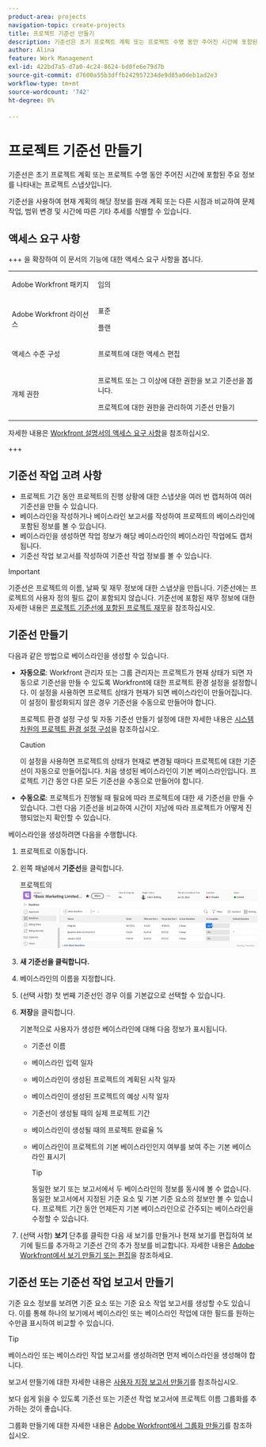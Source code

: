 ```yaml
---
product-area: projects
navigation-topic: create-projects
title: 프로젝트 기준선 만들기
description: 기준선은 초기 프로젝트 계획 또는 프로젝트 수명 동안 주어진 시간에 포함된 주요 정보를 나타내는 프로젝트 스냅샷입니다.
author: Alina
feature: Work Management
exl-id: 422bd7a5-d7a0-4c24-8624-bd0fe6e79d7b
source-git-commit: d7600a55b3dffb242957234de9d85a0deb1ad2e3
workflow-type: tm+mt
source-wordcount: '742'
ht-degree: 0%

---
```


# 프로젝트 기준선 만들기

<!-- Audited: 08/2025 -->

기준선은 초기 프로젝트 계획 또는 프로젝트 수명 동안 주어진 시간에 포함된 주요 정보를 나타내는 프로젝트 스냅샷입니다.

기준선을 사용하여 현재 계획의 해당 정보를 원래 계획 또는 다른 시점과 비교하여 문제 작업, 범위 변경 및 시간에 따른 기타 추세를 식별할 수 있습니다.

## 액세스 요구 사항

+++ 을 확장하여 이 문서의 기능에 대한 액세스 요구 사항을 봅니다.

<table style="table-layout:auto"> 
 <col> 
 <col> 
 <tbody> 
  <tr> 
   <td role="rowheader">Adobe Workfront 패키지</td> 
   <td> <p>임의</p> </td> 
  </tr> 
  <tr> 
   <td role="rowheader">Adobe Workfront 라이선스</td> 
    <td><p>표준</p>
        <p>플랜</p> </td> 
  </tr> 
  <tr> 
   <td role="rowheader">액세스 수준 구성</td> 
   <td> <p>프로젝트에 대한 액세스 편집</p> </td> 
  </tr> 
  <tr> 
   <td role="rowheader">개체 권한</td> 
   <td> <p>프로젝트 또는 그 이상에 대한 권한을 보고 기준선을 봅니다.</p> <p>프로젝트에 대한 권한을 관리하여 기준선 만들기</p> </td> 
  </tr> 
 </tbody> 
</table>

자세한 내용은 [Workfront 설명서의 액세스 요구 사항](/help/quicksilver/administration-and-setup/add-users/access-levels-and-object-permissions/access-level-requirements-in-documentation.md)을 참조하십시오.

+++

<!--Old:

<table style="table-layout:auto"> 
 <col> 
 <col> 
 <tbody> 
  <tr> 
   <td role="rowheader">Adobe Workfront plan</td> 
   <td> <p>Any</p> </td> 
  </tr> 
  <tr> 
   <td role="rowheader">Adobe Workfront license*</td> 
    <td><p>New: Standard</p>
        <p>or</p>
        <p>Current: Plan </p> </td> 
  </tr> 
  <tr> 
   <td role="rowheader">Access level</td> 
   <td> <p>Edit access to Projects</p> </td> 
  </tr> 
  <tr> 
   <td role="rowheader">Object permissions</td> 
   <td> <p>View permissions to the project or higher to view baselines</p> <p>Manage permissions to the project to create baselines</p> </td> 
  </tr> 
 </tbody> 
</table>-->

## 기준선 작업 고려 사항

* 프로젝트 기간 동안 프로젝트의 진행 상황에 대한 스냅샷을 여러 번 캡처하여 여러 기준선을 만들 수 있습니다.
* 베이스라인을 작성하거나 베이스라인 보고서를 작성하여 프로젝트의 베이스라인에 포함된 정보를 볼 수 있습니다.
* 베이스라인을 생성하면 작업 정보가 해당 베이스라인의 베이스라인 작업에도 캡처됩니다.
* 기준선 작업 보고서를 작성하여 기준선 작업 정보를 볼 수 있습니다.

>[!IMPORTANT]
>
>기준선은 프로젝트의 이름, 날짜 및 재무 정보에 대한 스냅샷을 만듭니다. 기준선에는 프로젝트의 사용자 정의 필드 값이 포함되지 않습니다. 기준선에 포함된 재무 정보에 대한 자세한 내용은 [프로젝트 기준선에 포함된 프로젝트 재무](../../../manage-work/projects/project-finances/project-finances-included-in-project-baselines.md)을 참조하십시오.

## 기준선 만들기

다음과 같은 방법으로 베이스라인을 생성할 수 있습니다.

* **자동으로**: Workfront 관리자 또는 그룹 관리자는 프로젝트가 현재 상태가 되면 자동으로 기준선을 만들 수 있도록 Workfront에 대한 프로젝트 환경 설정을 설정합니다. 이 설정을 사용하면 프로젝트 상태가 현재가 되면 베이스라인이 만들어집니다. 이 설정이 활성화되지 않은 경우 기준선을 수동으로 만들어야 합니다.

  프로젝트 환경 설정 구성 및 자동 기준선 만들기 설정에 대한 자세한 내용은 [시스템 차원의 프로젝트 환경 설정 구성](../../../administration-and-setup/set-up-workfront/configure-system-defaults/set-project-preferences.md)을 참조하십시오.

  >[!CAUTION]
  >
  >이 설정을 사용하면 프로젝트의 상태가 현재로 변경될 때마다 프로젝트에 대한 기준선이 자동으로 만들어집니다. 처음 생성된 베이스라인이 기본 베이스라인입니다. 프로젝트 기간 동안 다른 모든 기준선을 수동으로 만들어야 합니다.

* **수동으로**: 프로젝트가 진행될 때 필요에 따라 프로젝트에 대한 새 기준선을 만들 수 있습니다. 그런 다음 기준선을 비교하여 시간이 지남에 따라 프로젝트가 어떻게 진행되었는지 확인할 수 있습니다.

베이스라인을 생성하려면 다음을 수행합니다.

1. 프로젝트로 이동합니다.
1. 왼쪽 패널에서 **기준선**&#x200B;을 클릭합니다.

   프로젝트의 ![기준선 섹션](assets/baselines-section-on-project-with-header.png)

1. **새 기준선을 클릭합니다.**
1. 베이스라인의 이름을 지정합니다.
1. (선택 사항) 첫 번째 기준선인 경우 이를 기본값으로 선택할 수 있습니다.
1. **저장**&#x200B;을 클릭합니다.

   기본적으로 사용자가 생성한 베이스라인에 대해 다음 정보가 표시됩니다.

   * 기준선 이름
   * 베이스라인 입력 일자
   * 베이스라인이 생성된 프로젝트의 계획된 시작 일자
   * 베이스라인이 생성된 프로젝트의 예상 시작 일자
   * 기준선이 생성될 때의 실제 프로젝트 기간
   * 베이스라인이 생성될 때의 프로젝트 완료율 %
   * 베이스라인이 프로젝트의 기본 베이스라인인지 여부를 보여 주는 기본 베이스라인 표시기

     >[!TIP]
     >
     >동일한 보기 또는 보고서에서 두 베이스라인의 정보를 동시에 볼 수 없습니다. 동일한 보고서에서 지정된 기준 요소 및 기본 기준 요소의 정보만 볼 수 있습니다. 프로젝트 기간 동안 언제든지 기본 베이스라인으로 간주되는 베이스라인을 수정할 수 있습니다.

1. (선택 사항) **보기** 단추를 클릭한 다음 새 보기를 만들거나 현재 보기를 편집하여 보기에 필드를 추가하고 기준선 간의 추가 정보를 비교합니다. 자세한 내용은 [Adobe Workfront에서 보기 만들기 또는 편집](/help/quicksilver/reports-and-dashboards/reports/reporting-elements/create-edit-views.md)을 참조하세요.

## 기준선 또는 기준선 작업 보고서 만들기

기준 요소 정보를 보려면 기준 요소 또는 기준 요소 작업 보고서를 생성할 수도 있습니다. 이를 통해 하나의 보기에서 베이스라인 또는 베이스라인 작업에 대한 필드를 원하는 수만큼 표시하여 비교할 수 있습니다.

>[!TIP]
>
>베이스라인 또는 베이스라인 작업 보고서를 생성하려면 먼저 베이스라인을 생성해야 합니다.

보고서 만들기에 대한 자세한 내용은 [사용자 지정 보고서 만들기](../../../reports-and-dashboards/reports/creating-and-managing-reports/create-custom-report.md)를 참조하십시오.

보다 쉽게 읽을 수 있도록 기준선 또는 기준선 작업 보고서에 프로젝트 이름 그룹화를 추가하는 것이 좋습니다.

그룹화 만들기에 대한 자세한 내용은 [Adobe Workfront에서 그룹화 만들기](../../../reports-and-dashboards/reports/reporting-elements/create-groupings.md)를 참조하십시오.
